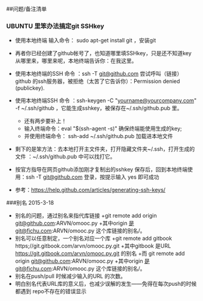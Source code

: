 ##问题/备注清单

### UBUNTU 里笨办法搞定git SSHkey
-  使用本地终端 输入命令： sudo apt-get install git ，安装git
- 再者你已经创建了github帐号了，也知道哪里填SSHkey，只是还不知道key从哪里来，哪里来呢，本地终端告诉你：在我这里。
- 使用本地终端的SSH 命令 ：ssh -T git@github.com 尝试呼叫（链接） github 的ssh服务器，被拒绝（太苦了它告诉你）：Permission denied (publickey).
- 使用本地终端SSH 命令 ：ssh-keygen -C "yourname@yourcompany.com" -f ~/.ssh/github ，它能生成sshkey，被保存在~/.ssh/github.pub 里。
    - 还有两步要补上！
    - 输入终端命令：eval "$(ssh-agent -s)" 确保终端能使用生成的key;
    - 并使用终端命令： ssh-add ~/.ssh/github.pub 加载进本地文件
- 剩下的是笨方法：去本地打开主文件夹，打开隐藏文件夹~/.ssh，打开生成的 文件 ：~/.ssh/github.pub 中可以找打它。
- 按官方指导在网页github添加刚才复制出的sshkey 保存后，回到本地终端使用：ssh -T git@github.com 登录，按提示输入 yes 即可成功

- 参考：https://help.github.com/articles/generating-ssh-keys/
 
 
###别名
2015-3-18
- 别名的问题，通过别名来指代库链接
	+git remote add origin git@github.com:ARVN/omooc.py
	+其中origin 是git@fichu.com:ARVN/omooc.py 这个库链接的别名/。
- 别名可以任意制定，一个别名对应一个库
	+git remote add gitbook https;//git.gitbook.com/arvn/omooc.py.git
	+其中gitbook 是URL https://git.gitbook.com/arvn/omooc.py.git 的别名 
	+而 git remote add origin git@github.com:ARVN/omooc.py 
	+其中origin 是git@fichu.com:ARVN/omooc.py 这个库链接的别名/。
- 别名在push/pull 时候减少输入的URL 的次数。
- 明白别名代表URL库的意义后，也减少误解的发生——免得在每次push的时候都遇到 repo不存在的错误显示






###  
